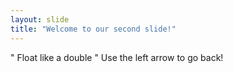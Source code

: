 ```yaml
---
layout: slide
title: "Welcome to our second slide!"
---
```

" Float like a double  "
Use the left arrow to go back!
